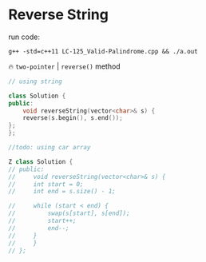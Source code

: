 # Reverse String
run code:

    g++ -std=c++11 LC-125_Valid-Palindrome.cpp && ./a.out   

🔥 `two-pointer` | `reverse()` method


```c++
// using string

class Solution {
public:
    void reverseString(vector<char>& s) {
    reverse(s.begin(), s.end());
};
};

//todo: using car array

Z class Solution {
// public:
//     void reverseString(vector<char>& s) {
//     int start = 0;
//     int end = s.size() - 1;

//     while (start < end) {
//         swap(s[start], s[end]);
//         start++;
//         end--;
//     }
//     }
// };



```

